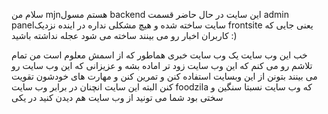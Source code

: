 سلام من mjnهستم مسول backend این سایت  در حال حاضر قسمت admin panelسایت ساخته شده و هیچ مشکلی نداره
در اینده نزدیک frontsite
یعنی جایی که کاربران اخبار رو می بینند ساخته می شود عجله نداشته باشید :)
 
خب این وب سایت  یک وب سایت خبری هماطور که از اسمش معلوم است من تمام تلاشم رو می کنم که این وب سایت زود تر اماده بشه
و عزیزانی که این وب سایت رو می بینند  بتونن از این وبسایت استفاده کنن و تمرین کنن و مهارت های خودشون تقویت کنن
البته این سایت انچنان در برابر وب سایت foodzila
که وب سایت نسبتا سنگین و سختی  بود  شما می تونید از وب سایت هم دیدن کنید  در یکی 
